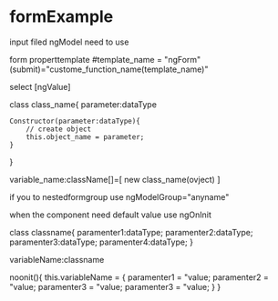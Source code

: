 # formExample

input filed ngModel need to use

form properttemplate #template_name = "ngForm"  (submit)="custome_function_name(template_name)"

select [ngValue]

class class_name{
    parameter:dataType

    Constructor(parameter:dataType){
        // create object
        this.object_name = parameter;
    }
}

variable_name:className[]=[
    new class_name(ovject)
]

if you to nestedformgroup
use ngModelGroup="anyname"

when the component need default value use ngOnInit

class classname{
    paramenter1:dataType;
    paramenter2:dataType;
    paramenter3:dataType;
    paramenter4:dataType;
}

variableName:classname

noonit(){
    this.variableName = {
        paramenter1 = "value;
        paramenter2 = "value;
        paramenter3 = "value;
        paramenter3 = "value;
    }
}